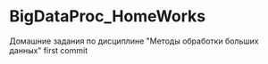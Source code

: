 # BigDataProc_HomeWorks
Домашние задания по дисциплине "Методы обработки больших данных"
first commit
